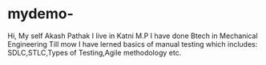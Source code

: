 # mydemo-
Hi, My self Akash Pathak
I live in Katni M.P
I have done Btech in Mechanical Engineering
Till mow I have lerned basics of manual testing which includes: SDLC,STLC,Types of Testing,Agile methodology etc.
